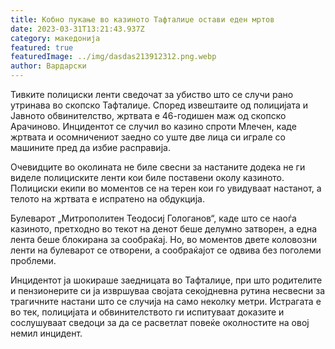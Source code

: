 ```yaml
---
title: Кобно пукање во казиното Тафталиџе остави еден мртов
date: 2023-03-31T13:21:43.937Z
category: македонија
featured: true
featuredImage: ../img/dasdas213912312.png.webp
author: Вардарски
---
```


Тивките полициски ленти сведочат за убиство што се случи рано утринава во скопско Тафталиџе. Според извештаите од полицијата и Јавното обвинителство, жртвата е 46-годишен маж од скопско Арачиново. Инцидентот се случил во казино спроти Млечен, каде жртвата и осомничениот заедно со уште две лица си играле со машините пред да избие расправија.

Очевидците во околината не биле свесни за настаните додека не ги виделе полициските ленти кои биле поставени околу казиното. Полициски екипи во моментов се на терен кои го увидуваат настанот, а телото на жртвата е испратено на обдукција.

Булеварот „Митрополитен Теодосиј Гологанов“, каде што се наоѓа казиното, претходно во текот на денот беше делумно затворен, а една лента беше блокирана за сообраќај. Но, во моментов двете коловозни ленти на булеварот се отворени, а сообраќајот се одвива без поголеми проблеми.

Инцидентот ја шокираше заедницата во Тафталиџе, при што родителите и пензионерите си ја извршуваа својата секојдневна рутина несвесни за трагичните настани што се случија на само неколку метри. Истрагата е во тек, полицијата и обвинителството ги испитуваат доказите и сослушуваат сведоци за да се расветлат повеќе околностите на овој немил инцидент.
